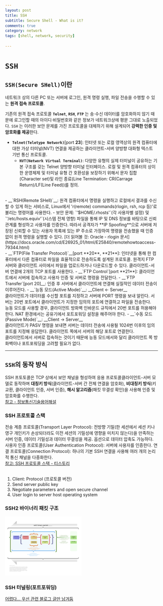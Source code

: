 ```yaml
---
layout: post
title: SSH
subtitle: Secure Shell - What is it?
comments: true
category: network
tags: [shell, network, security]

---
```


# `SSH`
## `SSH(Secure SHell)`이란
네트워크 상의 다른 PC 또는 서버에 로그인, 원격 명령 실행, 파일 전송을 수행할 수 있는 **원격 접속 프로토콜**.

기존의 원격 접속 프로토콜 __`Telnet`__, __`RSH`__, __`FTP`__ 는 송·수신 데이터를 암호화하지 않기 때문에 로그인할 때의 아이디·비밀번호와 같은 정보가 네트워크상에 평문 그대로 노출되었다. `SSH` 는 이러한 보안 문제를 가진 프로토콜을 대체하기 위해 설계되어 **강력한 인증 및 암호화를 제공**한다.
<br>
- __`Telnet(Teletype Network)`__[port **23**]: 인터넷 또는 로컬 영역상의 원격 컴퓨터에 대한 가상 터미널(NVT) 연결을 제공하는 클라이언트-서버 양방향 대화형 텍스트 기반 통신 프로토콜.  
    - __`NVT(Network Virtual Terminal)`__:
        다양한 유형의 실제 터미널이 공유하는 기본 구조를 갖는 Telnet 양방향 터미널 인터페이스. 로컬 및 원격 컴퓨터의 상이한 운영체제 및 터미널 유형 간 호환성을 보장하기 위해서 문자 집합(Character set)및 라인 종료(Line Termination: CR(Carrage Return)/LF(Line Feed))를 정의.  
<br>
- __`RSH(Remote SHell)`__: 원격 컴퓨터에서 명령을 실행하고 로컬에서 결과를 수신할 수 있게 하는 서비스로, Linux에서 'r(remote) commands(rlogin, rsh, rcp 등)'로 불리는 명령어를 사용한다.
    - 보안 문제: `'$HOME/.rhosts'`(각 사용자별 설정) 및 `'/etc/hosts.equiv'`(시스템 전체 영향) 파일을 통해 IP 및 DNS 정보를 바탕으로 신뢰 관계를 형성하고 사용자를 인증한다. 따라서 공격자가 **IP Spoofing**으로 서버에 저장된 신뢰할 수 있는 사용자 목록에 있는 IP 주소로 가장하여 명령을 전송했을 때 인증 없이 원격 명령을 실행할 수 있다.
    [더 읽어볼 것: Oracle - rlogin 문서](https://docs.oracle.com/cd/E26925_01/html/E25840/remotehowtoaccess-79344.html)  
<br>
- __`FTP(File Transfer Protocol)`__[port **20**, **21**]: 인터넷을 통해 한 컴퓨터에서 다른 컴퓨터로 파일을 효율적으로 전송하도록 설계된 프로토콜. 원격지 FTP 서버와 클라이언트 사이에서 파일을 업로드하거나 다운로드할 수 있다. 클라이언트-서버 연결에 2개의 TCP 포트를 사용한다.
    - __`FTP Control`[port **21**]: 클라이언트에서 서버에 접속하고 사용자 인증 및 서버로 명령을 전달한다.
    - __`FTP Transfer`[port 20]__: 인증 후 서버에서 클라이언트에 연결해 실질적인 데이터 전송이 이루어진다.  
        - __`능동 모드(Active Mode)`__: __Client &larr; Server__
        <br>클라이언트가 데이터를 수신할 포트를 지정하고 서버에 PORT 명령을 보내 알린다. 서버는 20번 포트에서 클라이언트가 지정한 임의의 포트에 연결하고 파일을 전송한다. <br>능동 모드를 사용할 경우, 클라이언트 방화벽 인바운드 규칙에서 20번 포트를 허용해야 한다. NAT 환경에서는 공유기에서 포트포워딩 설정을 해주어야 한다. 
        - __`수동 모드(Passive Mode)`__:  __Client &rarr; Server__
        <br>클라이언트가 PASV 명령을 보내면 서버는 데이터 전송에 사용될 1024번 이후의 임의 포트를 지정해 응답한다. 클라이언트 쪽에서 서버의 해당 포트로 연결한다.
        <br>클라이언트에서 서버로 접속하는 것이기 때문에 능동 모드에서와 달리 클라이언트 쪽 방화벽이나 포트포워딩을 고려할 필요가 없다.
<br>  

---
## `SSH`의 동작 방식
SSH 프토토콜은 TCP 상에서 보안 채널을 형성하여 응용 프로토콜클라이언트-서버 모델로 동작하며 **대칭키 방식**(클라이언트-서버 간 전체 연결을 암호화), **비대칭키 방식**(키 교환, 클라이언트 인증, 서버 인증), **해시 알고리즘**(패킷 무결성 확인)을 사용해 인증 및 암호화를 수행한다.  
[참고 - 정보통신기술용어해설](http://www.ktword.co.kr/test/view/view.php?no=2524)  

### SSH 프로토콜 스택 
전송 계층 프로토콜(Transport Layer Protocol): 전방향 기밀(한 세션에서 세션 키나 영구 개인키가 손상되더라도 이전 세션의 기밀성에 영향을 미치지 않는다)을 만족하는 서버 인증, 데이터 기밀성과 데이터 무결성을 제공. 옵션으로 데이터 압축도 가능하다.
사용자 인증 프로토콜(User Authentication Protocol): 서버에 사용자를 인증한다.
연결 프로토콜(Connection Protocol): 하나의 기본 SSH 연결을 사용해 여러 개의 논리적 통신 채널을 다중화한다.  
[참고: SSH 프로토콜 스택 - 티스토리](https://berom.tistory.com/262)  
<br>
1. Client: Protocol (프로토콜 버전)
2. Send server public key
3. Negotiate parameters and open secure channel
4. User login to server host operating system





### SSH2 바이너리 패킷 구조  
<img src="/assets/img/Ssh_binary_packet_alt.svg" alt="ssh packet - Wikipedia" width="50%" height="50%"/>

### SSH 터널링(포트포워딩)
[어렵다... 우선 관련 블로그 글만 남겨둠](https://blog.naver.com/alice_k106/221364560794)